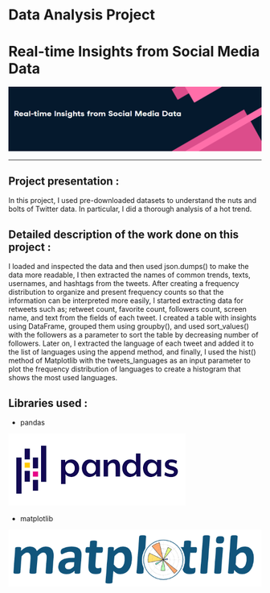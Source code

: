 # Data Analysis Project
# Real-time Insights from Social Media Data

![](Images/title.PNG)

-----------------------------------------------------


## Project presentation :

In this project, I used pre-downloaded datasets to understand the nuts and bolts of Twitter data.
In particular, I did a thorough analysis of a hot trend.

## Detailed description of the work done on this project :

I loaded and inspected the data and then used json.dumps() to make the data more readable, I then extracted the names of common trends, texts, usernames, and hashtags from the tweets.
After creating a frequency distribution to organize and present frequency counts so that the information can be interpreted more easily, 
I started extracting data for retweets such as; retweet count, favorite count, followers count, screen name, and text from the fields of each tweet.
I created a table with insights using DataFrame, grouped them using groupby(), and used sort_values() with the followers as a parameter to sort the table by decreasing number of followers.
Later on, I extracted the language of each tweet and added it to the list of languages using the append method, 
and finally, I used the hist() method of Matplotlib with the tweets_languages as an input parameter to plot the frequency distribution of languages to create a histogram that shows the most used languages.


## Libraries used :

* pandas

![](Images/pandas.PNG)


* matplotlib

![](Images/matplotlib.PNG)
